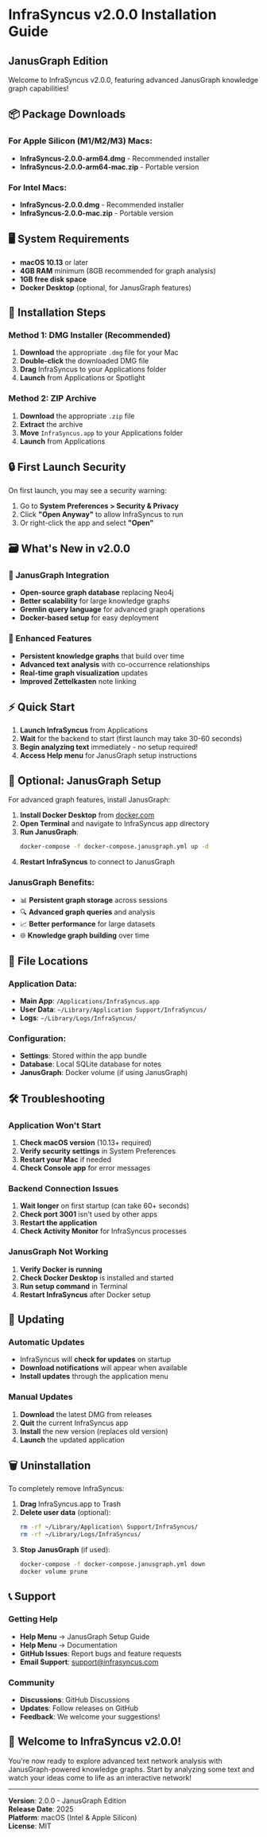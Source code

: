 # InfraSyncus v2.0.0 Installation Guide
## JanusGraph Edition

Welcome to InfraSyncus v2.0.0, featuring advanced JanusGraph knowledge graph capabilities!

## 📦 Package Downloads

### For Apple Silicon (M1/M2/M3) Macs:
- **InfraSyncus-2.0.0-arm64.dmg** - Recommended installer
- **InfraSyncus-2.0.0-arm64-mac.zip** - Portable version

### For Intel Macs:
- **InfraSyncus-2.0.0.dmg** - Recommended installer  
- **InfraSyncus-2.0.0-mac.zip** - Portable version

## 🖥️ System Requirements

- **macOS 10.13** or later
- **4GB RAM** minimum (8GB recommended for graph analysis)
- **1GB free disk space** 
- **Docker Desktop** (optional, for JanusGraph features)

## 🚀 Installation Steps

### Method 1: DMG Installer (Recommended)

1. **Download** the appropriate `.dmg` file for your Mac
2. **Double-click** the downloaded DMG file
3. **Drag** InfraSyncus to your Applications folder
4. **Launch** from Applications or Spotlight

### Method 2: ZIP Archive

1. **Download** the appropriate `.zip` file
2. **Extract** the archive
3. **Move** `InfraSyncus.app` to your Applications folder  
4. **Launch** from Applications

## 🔒 First Launch Security

On first launch, you may see a security warning:

1. Go to **System Preferences > Security & Privacy**
2. Click **"Open Anyway"** to allow InfraSyncus to run
3. Or right-click the app and select **"Open"**

## 🗃️ What's New in v2.0.0

### 🎯 JanusGraph Integration
- **Open-source graph database** replacing Neo4j
- **Better scalability** for large knowledge graphs
- **Gremlin query language** for advanced graph operations
- **Docker-based setup** for easy deployment

### 🧠 Enhanced Features
- **Persistent knowledge graphs** that build over time
- **Advanced text analysis** with co-occurrence relationships
- **Real-time graph visualization** updates
- **Improved Zettelkasten** note linking

## ⚡ Quick Start

1. **Launch InfraSyncus** from Applications
2. **Wait** for the backend to start (first launch may take 30-60 seconds)
3. **Begin analyzing text** immediately - no setup required!
4. **Access Help menu** for JanusGraph setup instructions

## 🐳 Optional: JanusGraph Setup

For advanced graph features, install JanusGraph:

1. **Install Docker Desktop** from [docker.com](https://docker.com)
2. **Open Terminal** and navigate to InfraSyncus app directory
3. **Run JanusGraph**:
   ```bash
   docker-compose -f docker-compose.janusgraph.yml up -d
   ```
4. **Restart InfraSyncus** to connect to JanusGraph

### JanusGraph Benefits:
- 📊 **Persistent graph storage** across sessions
- 🔍 **Advanced graph queries** and analysis
- 📈 **Better performance** for large datasets
- 🌐 **Knowledge graph building** over time

## 📂 File Locations

### Application Data:
- **Main App**: `/Applications/InfraSyncus.app`
- **User Data**: `~/Library/Application Support/InfraSyncus/`
- **Logs**: `~/Library/Logs/InfraSyncus/`

### Configuration:
- **Settings**: Stored within the app bundle
- **Database**: Local SQLite database for notes
- **JanusGraph**: Docker volume (if using JanusGraph)

## 🛠️ Troubleshooting

### Application Won't Start
1. **Check macOS version** (10.13+ required)
2. **Verify security settings** in System Preferences
3. **Restart your Mac** if needed
4. **Check Console app** for error messages

### Backend Connection Issues
1. **Wait longer** on first startup (can take 60+ seconds)
2. **Check port 3001** isn't used by other apps
3. **Restart the application**
4. **Check Activity Monitor** for InfraSyncus processes

### JanusGraph Not Working
1. **Verify Docker is running**
2. **Check Docker Desktop** is installed and started
3. **Run setup command** in Terminal
4. **Restart InfraSyncus** after Docker setup

## 🔄 Updating

### Automatic Updates
- InfraSyncus will **check for updates** on startup
- **Download notifications** will appear when available
- **Install updates** through the application menu

### Manual Updates
1. **Download** the latest DMG from releases
2. **Quit** the current InfraSyncus app
3. **Install** the new version (replaces old version)
4. **Launch** the updated application

## 🗑️ Uninstallation

To completely remove InfraSyncus:

1. **Drag** InfraSyncus.app to Trash
2. **Delete user data** (optional):
   ```bash
   rm -rf ~/Library/Application\ Support/InfraSyncus/
   rm -rf ~/Library/Logs/InfraSyncus/
   ```
3. **Stop JanusGraph** (if used):
   ```bash
   docker-compose -f docker-compose.janusgraph.yml down
   docker volume prune
   ```

## 📞 Support

### Getting Help
- **Help Menu** → JanusGraph Setup Guide
- **Help Menu** → Documentation
- **GitHub Issues**: Report bugs and feature requests
- **Email Support**: support@infrasyncus.com

### Community
- **Discussions**: GitHub Discussions
- **Updates**: Follow releases on GitHub
- **Feedback**: We welcome your suggestions!

## 🎉 Welcome to InfraSyncus v2.0.0!

You're now ready to explore advanced text network analysis with JanusGraph-powered knowledge graphs. Start by analyzing some text and watch your ideas come to life as an interactive network!

---

**Version**: 2.0.0 - JanusGraph Edition  
**Release Date**: 2025  
**Platform**: macOS (Intel & Apple Silicon)  
**License**: MIT 